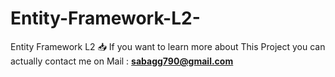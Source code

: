 # Entity-Framework-L2-
Entity Framework L2
 📥  If you want to learn more about This Project you can actually contact me on Mail : **sabagg790@gmail.com**
